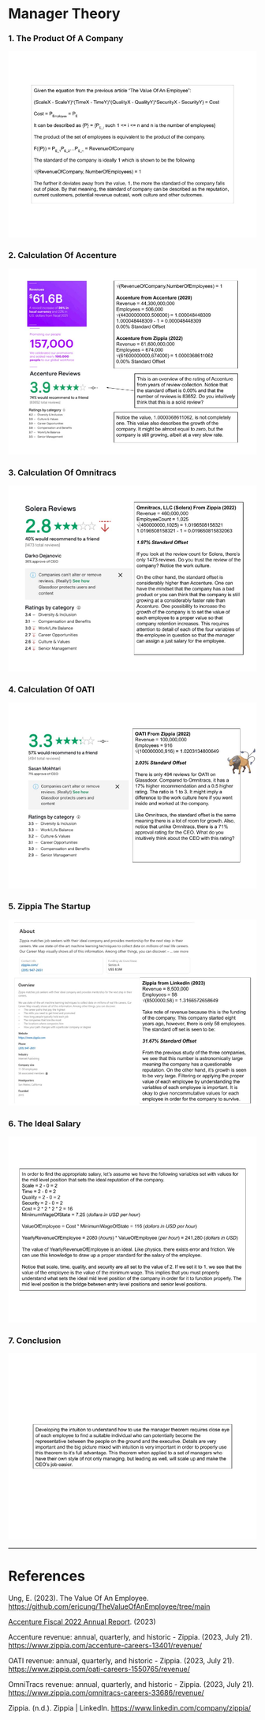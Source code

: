 # Manager Theory

### 1. The Product Of A Company

![01TheProductOfACompany](Resources/01TheProductOfACompany.jpg)

### 2. Calculation Of Accenture

![02CalculationsOfAccenture](Resources/02CalculationsOfAccenture.jpg)

### 3. Calculation Of Omnitracs

![03CalculationsOfOmnitracs](Resources/03CalculationsOfOmnitracs.jpg)


### 4. Calculation Of OATI

![04CalculationsOfOATI](Resources/04CalculationsOfOATI.jpg)

### 5. Zippia The Startup

![05TotalRevenueFromZippia](Resources/05ZippiaTheStartup.jpg)

### 6. The Ideal Salary

![06TheIdealSalary](Resources/06TheIdealSalary.jpg)

### 7. Conclusion

![Conclusion](Resources/07Conclusion.jpg)

-----

# References

Ung, E. (2023). The Value Of An Employee. https://github.com/ericung/TheValueOfAnEmployee/tree/main

[Accenture Fiscal 2022 Annual Report](Resources/Accenture-Fiscal-2022-Annual-Report). (2023)

Accenture revenue: annual, quarterly, and historic - Zippia. (2023, July 21). https://www.zippia.com/accenture-careers-13401/revenue/

OATI revenue: annual, quarterly, and historic - Zippia. (2023, July 21). https://www.zippia.com/oati-careers-1550765/revenue/

OmniTracs revenue: annual, quarterly, and historic - Zippia. (2023, July 21). https://www.zippia.com/omnitracs-careers-33686/revenue/

Zippia. (n.d.). Zippia | LinkedIn. https://www.linkedin.com/company/zippia/

